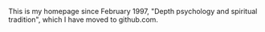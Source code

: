 This is my homepage since February 1997, "Depth psychology and spiritual tradition", which I have moved to github.com.
